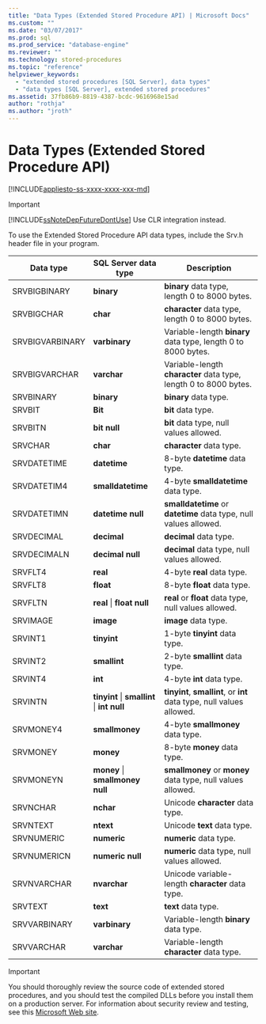```yaml
---
title: "Data Types (Extended Stored Procedure API) | Microsoft Docs"
ms.custom: ""
ms.date: "03/07/2017"
ms.prod: sql
ms.prod_service: "database-engine"
ms.reviewer: ""
ms.technology: stored-procedures
ms.topic: "reference"
helpviewer_keywords: 
  - "extended stored procedures [SQL Server], data types"
  - "data types [SQL Server], extended stored procedures"
ms.assetid: 37fb86b9-8819-4387-bcdc-9616968e15ad
author: "rothja"
ms.author: "jroth"
---
```

# Data Types (Extended Stored Procedure API)
[!INCLUDE[appliesto-ss-xxxx-xxxx-xxx-md](../../includes/appliesto-ss-xxxx-xxxx-xxx-md.md)]
    
> [!IMPORTANT]  
>  [!INCLUDE[ssNoteDepFutureDontUse](../../includes/ssnotedepfuturedontuse-md.md)] Use CLR integration instead.  
  
 To use the Extended Stored Procedure API data types, include the Srv.h header file in your program.  
  
|Data type|SQL Server data type|Description|  
|---------------|--------------------------|-----------------|  
|SRVBIGBINARY|**binary**|**binary** data type, length 0 to 8000 bytes.|  
|SRVBIGCHAR|**char**|**character** data type, length 0 to 8000 bytes.|  
|SRVBIGVARBINARY|**varbinary**|Variable-length **binary** data type, length 0 to 8000 bytes.|  
|SRVBIGVARCHAR|**varchar**|Variable-length **character** data type, length 0 to 8000 bytes.|  
|SRVBINARY|**binary**|**binary** data type.|  
|SRVBIT|**Bit**|**bit** data type.|  
|SRVBITN|**bit null**|**bit** data type, null values allowed.|  
|SRVCHAR|**char**|**character** data type.|  
|SRVDATETIME|**datetime**|8-byte **datetime** data type.|  
|SRVDATETIM4|**smalldatetime**|4-byte **smalldatetime** data type.|  
|SRVDATETIMN|**datetime null**|**smalldatetime** or **datetime** data type, null values allowed.|  
|SRVDECIMAL|**decimal**|**decimal** data type.|  
|SRVDECIMALN|**decimal null**|**decimal** data type, null values allowed.|  
|SRVFLT4|**real**|4-byte **real** data type.|  
|SRVFLT8|**float**|8-byte **float** data type.|  
|SRVFLTN|**real** &#124; **float null**|**real** or **float** data type, null values allowed.|  
|SRVIMAGE|**image**|**image** data type.|  
|SRVINT1|**tinyint**|1-byte **tinyint** data type.|  
|SRVINT2|**smallint**|2-byte **smallint** data type.|  
|SRVINT4|**int**|4-byte **int** data type.|  
|SRVINTN|**tinyint** &#124; **smallint** &#124; **int null**|**tinyint**, **smallint**, or **int** data type, null values allowed.|  
|SRVMONEY4|**smallmoney**|4-byte **smallmoney** data type.|  
|SRVMONEY|**money**|8-byte **money** data type.|  
|SRVMONEYN|**money** &#124; **smallmoney null**|**smallmoney** or **money** data type, null values allowed.|  
|SRVNCHAR|**nchar**|Unicode **character** data type.|  
|SRVNTEXT|**ntext**|Unicode **text** data type.|  
|SRVNUMERIC|**numeric**|**numeric** data type.|  
|SRVNUMERICN|**numeric null**|**numeric** data type, null values allowed.|  
|SRVNVARCHAR|**nvarchar**|Unicode variable-length **character** data type.|  
|SRVTEXT|**text**|**text** data type.|  
|SRVVARBINARY|**varbinary**|Variable-length **binary** data type.|  
|SRVVARCHAR|**varchar**|Variable-length **character** data type.|  
  
> [!IMPORTANT]  
>  You should thoroughly review the source code of extended stored procedures, and you should test the compiled DLLs before you install them on a production server. For information about security review and testing, see this [Microsoft Web site](https://go.microsoft.com/fwlink/?LinkID=54761&amp;clcid=0x409https://msdn.microsoft.com/security/).  
  
  
